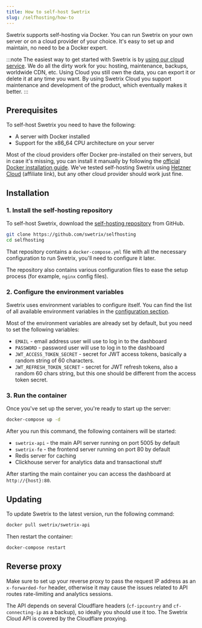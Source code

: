 ```yaml
---
title: How to self-host Swetrix
slug: /selfhosting/how-to
---
```


Swetrix supports self-hosting via Docker. You can run Swetrix on your own server or on a cloud provider of your choice. It's easy to set up and maintain, no need to be a Docker expert.

:::note
The easiest way to get started with Swetrix is by [using our cloud service](https://swetrix.com). We do all the dirty work for you: hosting, maintenance, backups, worldwide CDN, etc. Using Cloud you still own the data, you can export it or delete it at any time you want. By using Swetrix Cloud you support maintenance and development of the product, which eventually makes it better.
:::

## Prerequisites
To self-host Swetrix you need to have the following:
- A server with Docker installed
- Support for the x86_64 CPU architecture on your server

Most of the cloud providers offer Docker pre-installed on their servers, but in case it's missing, you can install it manually by following the [official Docker installation guide](https://docs.docker.com/get-docker/).
We've tested self-hosting Swetrix using [Hetzner Cloud](https://hetzner.cloud/?ref=xIW4H6LVD01I) (affiliate link), but any other cloud provider should work just fine.

## Installation

### 1. Install the self-hosting repository
To self-host Swetrix, download the [self-hosting repository](https://github.com/swetrix/selfhosting) from GitHub.
```bash
git clone https://github.com/swetrix/selfhosting
cd selfhosting
```

That repository contains a `docker-compose.yml` file with all the necessary configuration to run Swetrix, you'll need to configure it later.

The repository also contains various configuration files to ease the setup process (for example, `nginx` config files).

### 2. Configure the environment variables
Swetrix uses environment variables to configure itself. You can find the list of all available environment variables in the [configuration section](/selfhosting/configuring).

Most of the environment variables are already set by default, but you need to set the following variables:
- `EMAIL` - email address user will use to log in to the dashboard
- `PASSWORD` - password user will use to log in to the dashboard
- `JWT_ACCESS_TOKEN_SECRET` - secret for JWT access tokens, basically a random string of 60 characters.
- `JWT_REFRESH_TOKEN_SECRET` - secret for JWT refresh tokens, also a random 60 chars string, but this one should be different from the access token secret.

### 3. Run the container
Once you've set up the server, you're ready to start up the server:

```bash
docker-compose up -d
```

After you run this command, the following containers will be started:
- `swetrix-api` - the main API server running on port 5005 by default
- `swetrix-fe` - the frontend server running on port 80 by default
- Redis server for caching
- Clickhouse server for analytics data and transactional stuff

After starting the main container you can access the dashboard at `http://{host}:80`.

## Updating
To update Swetrix to the latest version, run the following command:
```bash
docker pull swetrix/swetrix-api
```

Then restart the container:
```bash
docker-compose restart
```

## Reverse proxy
Make sure to set up your reverse proxy to pass the request IP address as an `x-forwarded-for` header, otherwise it may cause the issues related to API routes rate-limiting and analytics sessions.

The API depends on several Cloudflare headers (`cf-ipcountry` and `cf-connecting-ip` as a backup), so ideally you should use it too. The Swetrix Cloud API is covered by the Cloudflare proxying.
